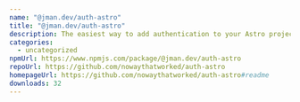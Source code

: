 ```yaml
---
name: "@jman.dev/auth-astro"
title: "@jman.dev/auth-astro"
description: The easiest way to add authentication to your Astro project!
categories:
  - uncategorized
npmUrl: https://www.npmjs.com/package/@jman.dev/auth-astro
repoUrl: https://github.com/nowaythatworked/auth-astro
homepageUrl: https://github.com/nowaythatworked/auth-astro#readme
downloads: 32
---
```


